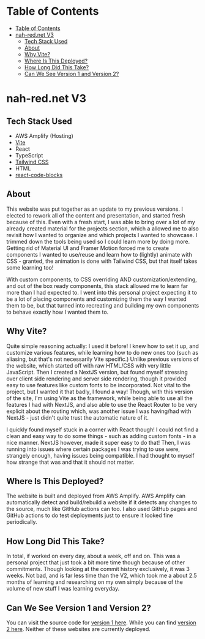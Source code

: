 
# Table of Contents
- [Table of Contents](#table-of-contents)
- [nah-red.net V3](#nah-rednet-v3)
  - [Tech Stack Used](#tech-stack-used)
  - [About](#about)
  - [Why Vite?](#why-vite)
  - [Where Is This Deployed?](#where-is-this-deployed)
  - [How Long Did This Take?](#how-long-did-this-take)
  - [Can We See Version 1 and Version 2?](#can-we-see-version-1-and-version-2)

# nah-red.net V3


## Tech Stack Used
- AWS Amplify (Hosting)
- [Vite](https://vite.dev/)
- React
- TypeScript
- [Tailwind CSS](https://tailwindcss.com/)
- HTML
- [react-code-blocks](https://www.npmjs.com/package/react-code-blocks)


## About
This website was put together as an update to my previous versions. I elected 
to rework all of the content and presentation, and started fresh because of 
this. Even with a fresh start, I was able to bring over a lot of my already 
created material for the projects section, which a allowed me to also revisit 
how I wanted to organize and which projects I wanted to showcase. I trimmed 
down the tools being used so I could learn more by doing more. Getting rid of 
Material UI and Framer Motion forced me to create components I wanted to 
use/reuse and learn how to (lightly) animate with CSS - granted, the animation 
is done with Tailwind CSS, but that itself takes some learning too!

With custom components, to CSS overriding AND customization/extending, and out 
of the box ready components, this stack allowed me to learn far more than I had 
expected to. I went into this personal project expecting it to be a lot of 
placing components and customizing them the way I wanted them to be, but that 
turned into recreating and building my own components to behave exactly how I 
wanted them to.

## Why Vite?
Quite simple reasoning actually: I used it before! I knew how to set it up,
and customize various features, while learning how to do new ones too (such as 
aliasing, but that's not necessarily Vite specific.) Unlike previous versions 
of the website, which started off with raw HTML/CSS with very little JavaScript. 
Then I created a NextJS version, but found myself stressing over client side 
rendering and server side rendering, though it provided easy to use features 
like custom fonts to be incorporated. Not vital to the project, but I wanted 
it that badly, I found a way! Though, with this version of the site, I'm using 
Vite as the framework, while being able to use all the features I had with 
NextJS, and also able to use the React Router to be very explicit about the 
routing which, was another issue I was having/had with NextJS - just didn't 
quite trust the automatic nature of it.

I quickly found myself stuck in a corner with React though! I could not find a 
clean and easy way to do some things - such as adding custom fonts - in a nice 
manner. NextJS however, made it super easy to do that! Then, I was running into 
issues where certain packages I was trying to use were, strangely enough, 
having issues being compatible. I had thought to myself how strange that was 
and that it should not matter.

## Where Is This Deployed?
The website is built and deployed from AWS Amplify. AWS Amplify can 
automatically detect and build/rebuild a website if it detects any changes to 
the source, much like GitHub actions can too. I also used GitHub pages and 
GitHub actions to do test deployments just to ensure it looked fine 
periodically.

## How Long Did This Take?
In total, if worked on every day, about a week, off and on. This was a personal 
project that just took a bit more time though because of other commitments. 
Though looking at the commit history exclusively, it was 3 weeks. Not bad, and 
is far less time than the V2, which took me a about 2.5 months of learning and 
researching on my own simply because of the volume of new stuff I was learning 
everyday.

## Can We See Version 1 and Version 2?
You can visit the source code for [version 1 here](https://github.com/NAlexH2/nahrednetv1). 
While you can find [version 2 here](https://github.com/NAlexH2/nahrednetv2). 
Neither of these websites are currently deployed.